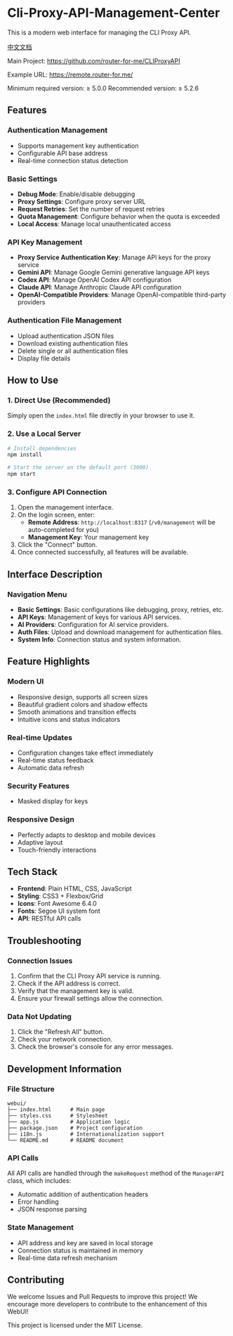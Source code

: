 # Cli-Proxy-API-Management-Center
This is a modern web interface for managing the CLI Proxy API.

[中文文档](README_CN.md)

Main Project:
https://github.com/router-for-me/CLIProxyAPI

Example URL:
https://remote.router-for.me/

Minimum required version: ≥ 5.0.0
Recommended version: ≥ 5.2.6

## Features

### Authentication Management
- Supports management key authentication
- Configurable API base address
- Real-time connection status detection

### Basic Settings
- **Debug Mode**: Enable/disable debugging
- **Proxy Settings**: Configure proxy server URL
- **Request Retries**: Set the number of request retries
- **Quota Management**: Configure behavior when the quota is exceeded
- **Local Access**: Manage local unauthenticated access

### API Key Management
- **Proxy Service Authentication Key**: Manage API keys for the proxy service
- **Gemini API**: Manage Google Gemini generative language API keys
- **Codex API**: Manage OpenAI Codex API configuration
- **Claude API**: Manage Anthropic Claude API configuration
- **OpenAI-Compatible Providers**: Manage OpenAI-compatible third-party providers

### Authentication File Management
- Upload authentication JSON files
- Download existing authentication files
- Delete single or all authentication files
- Display file details


## How to Use

### 1. Direct Use (Recommended)
Simply open the `index.html` file directly in your browser to use it.

### 2. Use a Local Server
```bash
# Install dependencies
npm install

# Start the server on the default port (3000)
npm start
```

### 3. Configure API Connection
1. Open the management interface.
2. On the login screen, enter:
   - **Remote Address**: `http://localhost:8317` (`/v0/management` will be auto-completed for you)
   - **Management Key**: Your management key
3. Click the "Connect" button.
4. Once connected successfully, all features will be available.

## Interface Description

### Navigation Menu
- **Basic Settings**: Basic configurations like debugging, proxy, retries, etc.
- **API Keys**: Management of keys for various API services.
- **AI Providers**: Configuration for AI service providers.
- **Auth Files**: Upload and download management for authentication files.
- **System Info**: Connection status and system information.

## Feature Highlights

### Modern UI
- Responsive design, supports all screen sizes
- Beautiful gradient colors and shadow effects
- Smooth animations and transition effects
- Intuitive icons and status indicators

### Real-time Updates
- Configuration changes take effect immediately
- Real-time status feedback
- Automatic data refresh

### Security Features
- Masked display for keys

### Responsive Design
- Perfectly adapts to desktop and mobile devices
- Adaptive layout
- Touch-friendly interactions

## Tech Stack

- **Frontend**: Plain HTML, CSS, JavaScript
- **Styling**: CSS3 + Flexbox/Grid
- **Icons**: Font Awesome 6.4.0
- **Fonts**: Segoe UI system font
- **API**: RESTful API calls

## Troubleshooting

### Connection Issues
1. Confirm that the CLI Proxy API service is running.
2. Check if the API address is correct.
3. Verify that the management key is valid.
4. Ensure your firewall settings allow the connection.

### Data Not Updating
1. Click the "Refresh All" button.
2. Check your network connection.
3. Check the browser's console for any error messages.

## Development Information

### File Structure
```
webui/
├── index.html      # Main page
├── styles.css      # Stylesheet
├── app.js          # Application logic
├── package.json    # Project configuration
├── i18n.js         # Internationalization support
└── README.md       # README document
```

### API Calls
All API calls are handled through the `makeRequest` method of the `ManagerAPI` class, which includes:
- Automatic addition of authentication headers
- Error handling
- JSON response parsing

### State Management
- API address and key are saved in local storage
- Connection status is maintained in memory
- Real-time data refresh mechanism

## Contributing
We welcome Issues and Pull Requests to improve this project! We encourage more developers to contribute to the enhancement of this WebUI!

This project is licensed under the MIT License.
